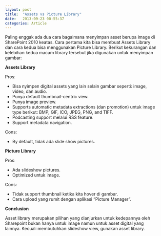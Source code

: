 ```yaml
---
layout: post
title:  "Assets vs Picture Library"
date:   2013-09-23 00:55:37
categories: Article
---
```

Paling enggak ada dua cara bagaimana menyimpan asset berupa image di SharePoint 2010 keatas. Cara pertama kita bisa membuat Assets Library dan cara kedua bisa menggunakan Picture Library. Berikut kekurangan dan kelebihan kedua macam library tersebut jika digunakan untuk menyimpan gambar:

**Assets Library**

Pros:

- Bisa nyimpen digital assets yang lain selain gambar seperti: image, video, dan audio.
- Punya default thumbnail-centric view.
- Punya image preview.
- Supports automatic metadata extractions (dan promotion) untuk image type berikut: BMP, GIF, ICO, JPEG, PNG, and TIFF.
- Podcasting support melalui RSS feature.
- Support metadata navigation.

Cons:

* By default, tidak ada slide show pictures.

**Picture Library**

Pros:

* Ada slideshow pictures.
* Optimized untuk image.

Cons:

* Tidak support thumbnail ketika kita hover di gambar.
* Cara upload yang rumit dengan aplikasi “Picture Manager”.

**Conclusion**

Asset library merupakan pilihan yang dianjurkan untuk kedepannya oleh Sharepoint bukan hanya untuk image namun untuk asset digital yang lainnya. Kecuali membutuhkan slideshow view, gunakan asset library.